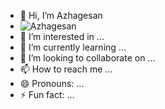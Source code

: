 - 👋 Hi, I’m Azhagesan
- ![Azhagesan](![image](https://github.com/user-attachments/assets/e7726876-3cc0-48b6-86c6-c563b7f71fdc)
)
- 👀 I’m interested in ...
- 🌱 I’m currently learning ...
- 💞️ I’m looking to collaborate on ...
- 📫 How to reach me ...
- 😄 Pronouns: ...
- ⚡ Fun fact: ...

<!---
azhagesan1106/azhagesan1106 is a ✨ special ✨ repository because its `README.md` (this file) appears on your GitHub profile.
You can click the Preview link to take a look at your changes.
--->
